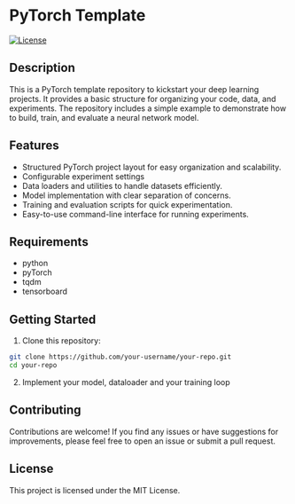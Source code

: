 # PyTorch Template 

[![License](https://img.shields.io/badge/license-MIT-blue.svg)](LICENSE)

## Description

This is a PyTorch template repository to kickstart your deep learning projects. It provides a basic structure for organizing your code, data, and experiments. The repository includes a simple example to demonstrate how to build, train, and evaluate a neural network model.

## Features

- Structured PyTorch project layout for easy organization and scalability.
- Configurable experiment settings
- Data loaders and utilities to handle datasets efficiently.
- Model implementation with clear separation of concerns.
- Training and evaluation scripts for quick experimentation.
- Easy-to-use command-line interface for running experiments.

## Requirements

- python 
- pyTorch
- tqdm
- tensorboard

## Getting Started

1. Clone this repository:

```bash
git clone https://github.com/your-username/your-repo.git
cd your-repo
```
2. Implement your model, dataloader and your training loop


## Contributing

Contributions are welcome! If you find any issues or have suggestions for improvements, please feel free to open an issue or submit a pull request.

## License

This project is licensed under the MIT License.